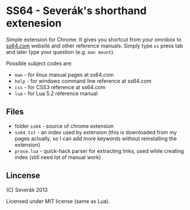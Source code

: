 SS64 - Severák's shorthand extenesion
=====================================

Simple extension for Chrome. It gives you shortcut from your omnibox to [ss64.com](http://ss64.com/) website and other reference manuals. Simply type `ss` press tab and later type your question (e.g. `man mount`).

Possible subject codes are:

- `man` - for linux manual pages at ss64.com
- `help` - for windows command line reference at ss64.com
- `css` - for CSS3 reference at ss64.com
- `lua` - for Lua 5.2 reference manual

Files
-----

- folder `ss64` - source of chrome extension
- `ss64.txt` - an index used by extension (this is downloaded from my pages actually, so I can add more keywords without reinstalling the extension)
- `prase.lua` - quick-hack parser for extracting links, used while creating index (still need lot of manual work)

Lincense
--------

(C) Severák 2013

Licensed under MIT license (same as Lua).
